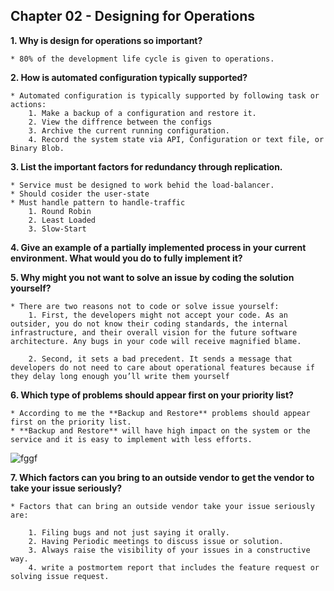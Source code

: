 ## Chapter 02 - Designing for Operations

**1. Why is design for operations so important?**
    
    * 80% of the development life cycle is given to operations.

**2. How is automated configuration typically supported?**
    
    * Automated configuration is typically supported by following task or actions:
        1. Make a backup of a configuration and restore it.
        2. View the diffrence between the configs
        3. Archive the current running configuration.
        4. Record the system state via API, Configuration or text file, or Binary Blob.

**3. List the important factors for redundancy through replication.**
    
    * Service must be designed to work behid the load-balancer.
    * Should cosider the user-state
    * Must handle pattern to handle-traffic
        1. Round Robin
        2. Least Loaded
        3. Slow-Start 

**4. Give an example of a partially implemented process in your current environment. What would you do to fully implement it?**

**5. Why might you not want to solve an issue by coding the solution yourself?**
    
    * There are two reasons not to code or solve issue yourself:
        1. First, the developers might not accept your code. As an outsider, you do not know their coding standards, the internal infrastructure, and their overall vision for the future software architecture. Any bugs in your code will receive magnified blame.
        
        2. Second, it sets a bad precedent. It sends a message that developers do not need to care about operational features because if they delay long enough you’ll write them yourself

**6. Which type of problems should appear first on your priority list?**
    
    * According to me the **Backup and Restore** problems should appear first on the priority list. 
    * **Backup and Restore** will have high impact on the system or the service and it is easy to implement with less efforts.

![fggf](https://user-images.githubusercontent.com/54300222/95276202-35cc1c00-0810-11eb-9bc7-647e61835e5b.PNG)


**7. Which factors can you bring to an outside vendor to get the vendor to take your issue seriously?**
    
    * Factors that can bring an outside vendor take your issue seriously are:

        1. Filing bugs and not just saying it orally.
        2. Having Periodic meetings to discuss issue or solution.
        3. Always raise the visibility of your issues in a constructive way.
        4. write a postmortem report that includes the feature request or solving issue request.
